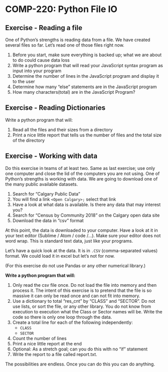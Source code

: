 # COMP-220: Python File IO

## Exercise - Reading a file

One of Python’s strengths is reading data from a file. We have created several files so far. Let’s read one of those files right now.

1. Before you start, make sure everything is backed up; what we are about to do could cause data loss
2. Write a python program that will read your JavaScript syntax program as input into your program
3. Determine the number of lines in the JavaScript program and display it to the user
4. Determine how many “else” statements are in the JavaScript program
5. How many characters(total) are in the JavaScript Program?


## Exercise - Reading Dictionaries

Write a python program that will:

1. Read all the files and their sizes from a directory
2. Print a nice little report that tells us the number of files and the total size of the directory


## Exercise - Working with data

Do this exercise in teams of at least two. Same as last exercise; use only one computer and close the lid of the computers you are not using. One of Python’s strengths is working with data. We are going to download one of the many public available datasets.

1. Search for “Calgary Public Data”
2. You will find a link `<Open Calgary>;` select that link
3. Have a look at what data is available. Is there any data that may interest you?
4. Search for “Census by Community 2018” on the Calgary open data site
5. Download the data in “csv” format

At this point, the data is downloaded to your computer. Have a look at it in your text editor (Sublime / Atom / code /...). Make sure your editor does not word wrap. This is standard text data, just like your programs.

Let’s have a quick look at the data. It is in `.CSV` (comma-separated values) format. We could load it in excel but let’s not for now.

(For this exercise do not use Pandas or any other numerical library.)

**Write a python program that will:**

1. Only read the csv file once. Do not load the file into memory and then process it. The intent of this exercise is to pretend that the file is so massive it can only be read once and can not fit into memory.
2. Use a dictionary to total “res_cnt” by “CLASS” and “SECTOR”. Do not use lists, or sort the file, or any other library. You do not know from execution to execution what the Class or Sector names will be. Write the code so there is only one loop through the data. 
3. Create a total line for each of the following independently:
	- `CLASS`
	- `SECTOR`
4. Count the number of lines
5. Print a nice little report at the end
6. Optional: As a stretch goal; can you do this with no “if” statement 
7. Write the report to a file called report.txt.

The possibilities are endless. Once you can do this you can do anything.
